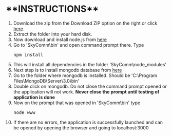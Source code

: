 <h1>**INSTRUCTIONS**</h1>
<ol>
  <li>Download the zip from the Download ZIP option on the right or click <a href="https://github.com/bullbuxter/SkyComm/archive/master.zip">here</a>.</li>
  <li>Extract the folder into your hard disk.</li>
  <li>Now download and install node.js from <a href="https://nodejs.org">here</a></li>
  <li>Go to 'SkyComm\bin' and open command prompt there. Type <pre>npm install</pre></li>
  <li>This will install all dependencies in the folder 'SkyComm\node_modules'</li>
  <li>Next step is to install mongodb database from <a href="https://www.mongodb.org">here</a></li>
  <li>Go to the folder where mongodb is installed. Should be 'C:\Program Files\MongoDB\Server\3.0\bin'</li>
  <li>Double click on mongodb. Do not close the command prompt opened or the application will not work. <b>Never close the prompt until testing of application is done</b></li>
  <li>Now on the prompt that was opened in 'SkyComm\bin' type <pre>node www</pre></li>
  <li>If there are no errors, the application is successfully launched and can be opened by opening the browser and going to localhost:3000</li>
</ol>
